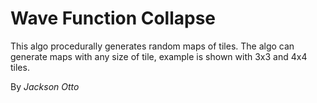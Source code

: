 # Wave Function Collapse

This algo procedurally generates random maps of tiles. The algo can generate maps with any size of tile, example is shown with 3x3 and 4x4 tiles.

By _Jackson Otto_
